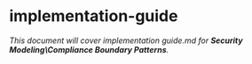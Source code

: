 # implementation-guide

_This document will cover implementation guide.md for **Security Modeling\Compliance Boundary Patterns**._

